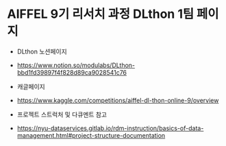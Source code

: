 # AIFFEL 9기 리서치 과정 DLthon 1팀 페이지

- DLthon 노션페이지
- https://www.notion.so/modulabs/DLthon-bbd1fd39897f4f828d89ca9028541c76

- 캐글페이지
- https://www.kaggle.com/competitions/aiffel-dl-thon-online-9/overview

- 프로젝트 스트럭처 및 다큐멘트 참고
- https://nyu-dataservices.gitlab.io/rdm-instruction/basics-of-data-management.html#project-structure-documentation

